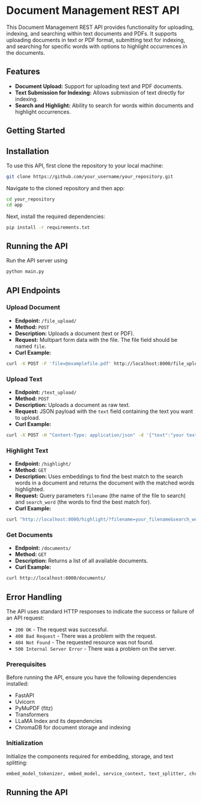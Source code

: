 # Document Management REST API

This Document Management REST API provides functionality for uploading, indexing, and searching within text documents and PDFs. It supports uploading documents in text or PDF format, submitting text for indexing, and searching for specific words with options to highlight occurrences in the documents.

## Features

- **Document Upload:** Support for uploading text and PDF documents.
- **Text Submission for Indexing:** Allows submission of text directly for indexing.
- **Search and Highlight:** Ability to search for words within documents and highlight occurrences.

## Getting Started

## Installation

To use this API, first clone the repository to your local machine:

```bash
git clone https://github.com/your_username/your_repository.git
```
Navigate to the cloned repository and then app:
```bash
cd your_repository
cd app
```
Next, install the required dependencies:
```bash
pip install -r requirements.txt
```
## Running the API

Run the API server using 
```bash
python main.py
```

## API Endpoints

### Upload Document
- **Endpoint:** `/file_upload/`
- **Method:** `POST`
- **Description:** Uploads a document (text or PDF).
- **Request:** Multipart form data with the file. The file field should be named `file`.
- **Curl Example:** 
```bash
curl -X POST -F 'file=@examplefile.pdf' http://localhost:8000/file_upload/
```


### Upload Text
- **Endpoint:** `/text_upload/`
- **Method:** `POST`
- **Description:** Uploads a document as raw text.
- **Request:** JSON payload with the `text` field containing the text you want to upload.
- **Curl Example:** 
```bash
curl -X POST -H "Content-Type: application/json" -d '{"text":"your text here"}' http://localhost:8000/text_upload/
```

### Highlight Text
- **Endpoint:** `/highlight/`
- **Method:** `GET`
- **Description:** Uses embeddings to find the best match to the search words in a document and returns the document with the matched words highlighted.
- **Request:** Query parameters `filename` (the name of the file to search) and `search_word` (the words to find the best match for).
- **Curl Example:** 
```bash
curl "http://localhost:8000/highlight/?filename=your_filename&search_word=your_search_word"
```

### Get Documents
- **Endpoint:** `/documents/`
- **Method:** `GET`
- **Description:** Returns a list of all available documents.
- **Curl Example:** 
```bash
curl http://localhost:8000/documents/
```

## Error Handling

The API uses standard HTTP responses to indicate the success or failure of an API request:

- `200 OK` - The request was successful.
- `400 Bad Request` - There was a problem with the request.
- `404 Not Found` - The requested resource was not found.
- `500 Internal Server Error` - There was a problem on the server.





### Prerequisites

Before running the API, ensure you have the following dependencies installed:

- FastAPI
- Uvicorn
- PyMuPDF (fitz)
- Transformers
- LLaMA Index and its dependencies
- ChromaDB for document storage and indexing

### Initialization

Initialize the components required for embedding, storage, and text splitting:

```python
embed_model_tokenizer, embed_model, service_context, text_splitter, chroma_collection, storage_context, vector_store = initialize_components()
```

## Running the API

